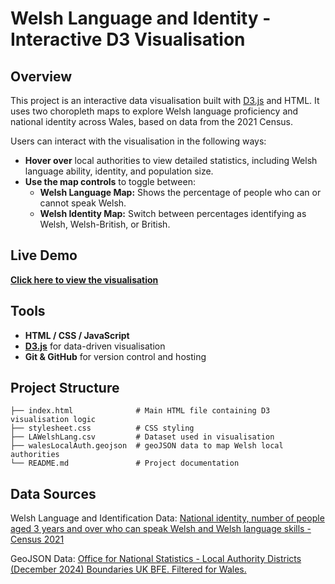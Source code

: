 # Welsh Language and Identity - Interactive D3 Visualisation

## Overview

This project is an interactive data visualisation built with [D3.js](https://d3js.org/) and HTML. It uses two choropleth maps to explore Welsh language proficiency and national identity across Wales, based on data from the 2021 Census.

Users can interact with the visualisation in the following ways:
- **Hover over** local authorities to view detailed statistics, including Welsh language ability, identity, and population size.
- **Use the map controls** to toggle between:
    - **Welsh Language Map:** Shows the percentage of people who can or cannot speak Welsh.
    - **Welsh Identity Map:** Switch between percentages identifying as Welsh, Welsh-British, or British.


## Live Demo 

[**Click here to view the visualisation**](https://caitlin-mak.github.io/Welsh_Language_And_Identity_Visualisation/)

## Tools
- **HTML / CSS / JavaScript**
- **[D3.js](https://d3js.org/)** for data-driven visualisation
- **Git & GitHub** for version control and hosting

## Project Structure

```none
├── index.html              # Main HTML file containing D3 visualisation logic
├── stylesheet.css          # CSS styling
├── LAWelshLang.csv         # Dataset used in visualisation
├── walesLocalAuth.geojson  # geoJSON data to map Welsh local authorities
└── README.md               # Project documentation
```

## Data Sources
Welsh Language and Identification Data: [National identity, number of people aged 3 years and over who can speak Welsh and Welsh language skills - Census 2021](https://www.ons.gov.uk/datasets/create/filter-outputs/37c2e85c-7965-498b-9642-f75811659fbf#get-data-)  

GeoJSON Data: [Office for National Statistics - Local Authority Districts (December 2024) Boundaries UK BFE. Filtered for Wales.](https://geoportal.statistics.gov.uk/datasets/a4d56f9755be48b0a78c120e499fa9df_0/explore?filters=eyJMQUQyNENEIjpbIlcwNjAwMDAwMSIsIlcwNjAwMDAwMiIsIlcwNjAwMDAwMyIsIlcwNjAwMDAwNCIsIlcwNjAwMDAwNSIsIlcwNjAwMDAwNiIsIlcwNjAwMDAwOCIsIlcwNjAwMDAxMCIsIlcwNjAwMDAwOSIsIlcwNjAwMDAxMSIsIlcwNjAwMDAxMyIsIlcwNjAwMDAxMiIsIlcwNjAwMDAyMyIsIlcwNjAwMDAyMiIsIlcwNjAwMDAxNCIsIlcwNjAwMDAxNSIsIlcwNjAwMDAyMCIsIlcwNjAwMDAxNiIsIlcwNjAwMDAxOCIsIlcwNjAwMDAxOSIsIlcwNjAwMDAyMSIsIlcwNjAwMDAyNCJdfQ%3D%3D&location=52.006029%2C-1.332135%2C7.80)